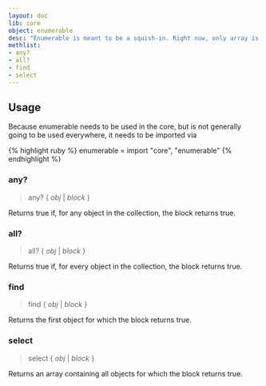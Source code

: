 ```yaml
---
layout: doc
lib: core
object: enumerable
desc: "Enumerable is meant to be a squish-in. Right now, only array is using it."
methlist:
- any?
- all?
- find
- select
---
```


## Usage

Because enumerable needs to be used in the core, but is not generally going to be used everywhere,
it needs to be imported via

{% highlight ruby %}
enumerable = import "core", "enumerable"
{% endhighlight %}

### any?
>any? { _obj_ | _block_ }

Returns true if, for any object in the collection, the block returns true.

### all?
>all? { _obj_ | _block_ }

Returns true if, for every object in the collection, the block returns true.

### find
>find { _obj_ | _block_ }

Returns the first object for which the block returns true.

### select
>select { _obj_ | _block_ }

Returns an array containing all objects for which the block returns true.
